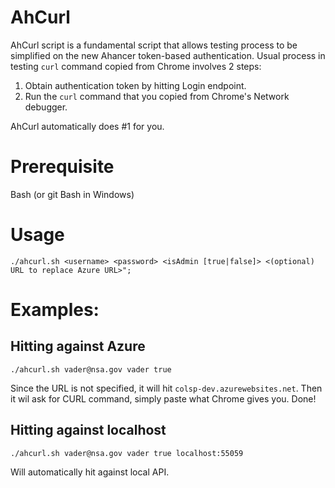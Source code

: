 # AhCurl
AhCurl script is a fundamental script that allows testing process to be simplified on the new Ahancer token-based authentication.
Usual process in testing `curl` command copied from Chrome involves 2 steps:

1. Obtain authentication token by hitting Login endpoint.
2. Run the `curl` command that you copied from Chrome's Network debugger.

AhCurl automatically does #1 for you. 

# Prerequisite
Bash (or git Bash in Windows)

# Usage
    
    ./ahcurl.sh <username> <password> <isAdmin [true|false]> <(optional) URL to replace Azure URL>";

# Examples:
## Hitting against Azure 
       
    ./ahcurl.sh vader@nsa.gov vader true 
      
Since the URL is not specified, it will hit `colsp-dev.azurewebsites.net`. 
Then it wil ask for CURL command, simply paste what Chrome gives you. Done!

## Hitting against localhost

    ./ahcurl.sh vader@nsa.gov vader true localhost:55059

Will automatically hit against local API.